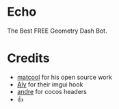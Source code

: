 # Echo

The Best FREE Geometry Dash Bot.

# Credits
- [matcool](https://github.com/matcool) for his open source work
- [Aly](https://github.com/s5bug) for their imgui hook
- [andre](https://github.com/AndreNih) for cocos headers
- 👍